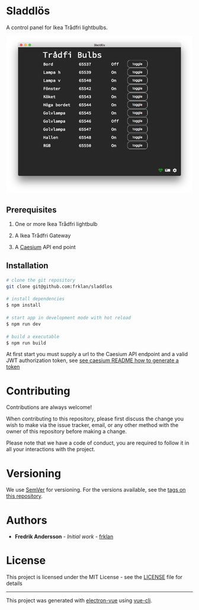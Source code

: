 # Sladdlös

A control panel for Ikea Trådfri lightbulbs.

<img src="build/icons/orginal/sladdlos.png"/>

## Prerequisites

1) One or more Ikea Trådfri lightbulb

2) A Ikea Trådfri Gateway

3) A [Caesium](https://github.com/frklan/caesium) API end point

## Installation

``` bash
# clone the git repository
git clone git@github.com:frklan/sladdlos

# install dependencies 
$ npm install

# start app in development mode with hot reload
$ npm run dev

# build a executable
$ npm run build
```

At first start you must supply a url to the Caesium API endpoint and a valid JWT authorization token, see [see caesium README how to generate a token](https://github.com/frklan/caesium)

# Contributing

Contributions are always welcome!

When contributing to this repository, please first discuss the change you wish to make via the issue tracker, email, or any other method with the owner of this repository before making a change.

Please note that we have a code of conduct, you are required to follow it in all your interactions with the project.

# Versioning

We use [SemVer](http://semver.org/) for versioning. For the versions available, see the [tags on this repository](https://github.com/frklan/sladdlos/tags).

# Authors

* **Fredrik Andersson** - *Initial work* - [frklan](https://github.com/frklan)

# License

This project is licensed under the MIT License - see the [LICENSE](LICENSE) file for details

---

This project was generated with [electron-vue](https://github.com/SimulatedGREG/electron-vue) using [vue-cli](https://github.com/vuejs/vue-cli).
